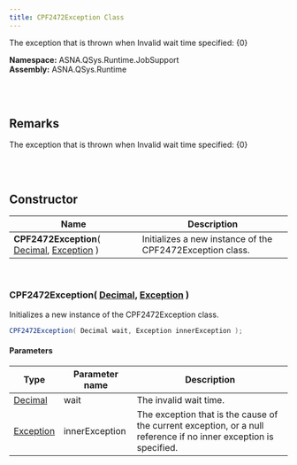 ```yaml
---
title: CPF2472Exception Class
---
```


The exception that is thrown when Invalid wait time specified: {0}

**Namespace:** ASNA.QSys.Runtime.JobSupport <br/>
**Assembly:** ASNA.QSys.Runtime

<br>
<br>

## Remarks

The exception that is thrown when Invalid wait time specified: {0}

[//]: # ($$TODO: Complete the Remarks section.)

<br>
<br>

## Constructor

| Name |  Description 
| --- | --- 
| **CPF2472Exception**( [Decimal](https://docs.microsoft.com/en-us/dotnet/api/system.decimal), [Exception](https://docs.microsoft.com/en-us/dotnet/api/system.exception) ) | Initializes a new instance of the CPF2472Exception class.

<br>

### CPF2472Exception( [Decimal](https://docs.microsoft.com/en-us/dotnet/api/system.decimal), [Exception](https://docs.microsoft.com/en-us/dotnet/api/system.exception) )

Initializes a new instance of the CPF2472Exception class.

```cs
CPF2472Exception( Decimal wait, Exception innerException );
```

#### Parameters

| Type | Parameter name | Description
| --- | --- | ---
| [Decimal](https://docs.microsoft.com/en-us/dotnet/api/system.decimal) | wait | The invalid wait time. 
| [Exception](https://docs.microsoft.com/en-us/dotnet/api/system.exception) | innerException | The exception that is the cause of the current exception, or a null reference if no inner exception is specified. 

<br>


<br>
<br>


